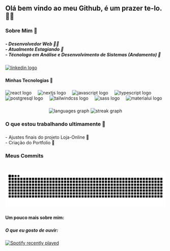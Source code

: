 <h2 align="left">Olá bem vindo ao meu Github, é um prazer te-lo. 🙋‍♂️</h2>

###

<h3 align="left">Sobre Mim 🚀</h3>

###

<h5 align="left">- Desenvolvedor Web 👨‍💻<br>- Atualmente Estagiando 💼<br>- Técnologo em Análise e Desenvolvimento de Sistemas (Andamento) 📖</h5>

###

<div align="left">
  <a href="https://www.linkedin.com/in/bruno-rufatto/" target="_blank">
    <img src="https://img.shields.io/static/v1?message=LinkedIn&logo=linkedin&label=&color=0077B5&logoColor=white&labelColor=&style=for-the-badge" height="35" alt="linkedin logo"  />
  </a>
</div>

###

<h4 align="left">Minhas Tecnologias 🤖</h4>

###

<div align="left">
  <img src="https://cdn.jsdelivr.net/gh/devicons/devicon/icons/react/react-original.svg" height="40" alt="react logo"  />
  <img width="12" />
  <img src="https://cdn.jsdelivr.net/gh/devicons/devicon/icons/nextjs/nextjs-original.svg" height="40" alt="nextjs logo"  />
  <img width="12" />
  <img src="https://cdn.jsdelivr.net/gh/devicons/devicon/icons/javascript/javascript-original.svg" height="40" alt="javascript logo"  />
  <img width="12" />
  <img src="https://cdn.jsdelivr.net/gh/devicons/devicon/icons/typescript/typescript-original.svg" height="40" alt="typescript logo"  />
  <img width="12" />
  <img src="https://cdn.jsdelivr.net/gh/devicons/devicon/icons/postgresql/postgresql-original.svg" height="40" alt="postgresql logo"  />
  <img width="12" />
  <img src="https://cdn.simpleicons.org/tailwindcss/06B6D4" height="40" alt="tailwindcss logo"  />
  <img width="12" />
  <img src="https://cdn.jsdelivr.net/gh/devicons/devicon/icons/sass/sass-original.svg" height="40" alt="sass logo"  />
  <img width="12" />
  <img src="https://cdn.simpleicons.org/mui/007FFF" height="40" alt="materialui logo"  />
</div>

###

<div align="center">
  <img src="https://github-readme-stats.vercel.app/api/top-langs?username=ymist&locale=en&hide_title=false&layout=compact&card_width=320&langs_count=5&theme=dracula&hide_border=false&order=2" height="150" alt="languages graph"  />
  <img src="https://streak-stats.demolab.com?user=ymist&locale=en&mode=daily&theme=dracula&hide_border=false&border_radius=5&order=3" height="150" alt="streak graph"  />
</div>

###

<h3 align="left">O que estou trabalhando ultimamente 🎯</h3>

###

<p align="left">- Ajustes finais do projeto Loja-Online 🏪<br>- Criação do Portfolio 📓</p>

###

<h3 align="left">Meus Commits</h3>

###

<br clear="both">

<img src="https://raw.githubusercontent.com/ymist/ymist/output/snake.svg" alt="Snake animation" />

###

<h4 align="left">Um pouco mais sobre mim:</h4>

###

<h5 align="left">O que eu gosto de ouvir:</h5>

###

<div align="left">
  <a href="https://open.spotify.com/user/mistylllfz">
    <img src="https://spotify-recently-played-readme.vercel.app/api?user=mistylllfz&count=2&unique=false" alt="Spotify recently played"  />
  </a>
</div>

###
